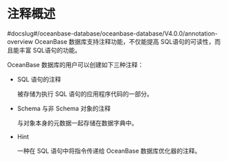 注释概述 
=========================
#docslug#/oceanbase-database/oceanbase-database/V4.0.0/annotation-overview
OceanBase 数据库支持注释功能，不仅能提高 SQL语句的可读性，而且能丰富 SQL语句的功能。

OceanBase 数据库的用户可以创建如下三种注释：

* SQL 语句的注释

  被存储为执行 SQL 语句的应用程序代码的一部分。
  

* Schema 与非 Schema 对象的注释

  与对象本身的元数据一起存储在数据字典中。
  

* Hint

  一种在 SQL 语句中将指令传递给 OceanBase 数据库优化器的注释。
  



